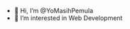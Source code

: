 - 👋 Hi, I’m @YoMasihPemula
- 👀 I’m interested in Web Development
  

<!---
YoMasihPemula/YoMasihPemula is a ✨ special ✨ repository because its `README.md` (this file) appears on your GitHub profile.
You can click the Preview link to take a look at your changes.
--->
